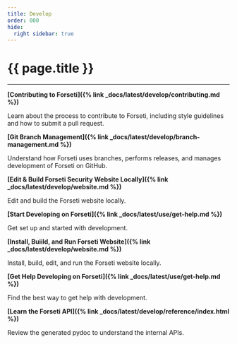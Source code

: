 ```yaml
---
title: Develop
order: 000
hide:
  right sidebar: true
---
```


# {{ page.title }}

---

**[Contributing to Forseti]({% link _docs/latest/develop/contributing.md %})**

Learn about the process to contribute to Forseti, including style guidelines and how to submit
a pull request.

**[Git Branch Management]({% link _docs/latest/develop/branch-management.md %})**

Understand how Forseti uses branches, performs releases, and manages development of Forseti on
GitHub.

**[Edit & Build Forseti Security Website Locally]({% link _docs/latest/develop/website.md %})**

Edit and build the Forseti website locally.

**[Start Developing on Forseti]({% link _docs/latest/use/get-help.md %})**

Get set up and started with development.

**[Install, Buiild, and Run Forseti Website]({% link _docs/latest/develop/website.md %})**

Install, build, edit, and run the Forseti website locally.

**[Get Help Developing on Forseti]({% link _docs/latest/use/get-help.md %})**

Find the best way to get help with development.

**[Learn the Forseti API]({% link _docs/latest/develop/reference/index.html %})**

Review the generated pydoc to understand the internal APIs.
